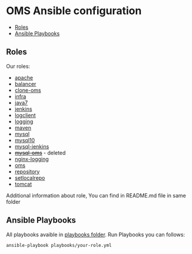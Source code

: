 # OMS Ansible configuration

- [Roles](#roles)
- [Ansible Playbooks](#ansible-playbooks)

## Roles

Our roles:

- [apache](roles/apache/README.md)
- [balancer](roles/balancer/README.md)
- [clone-oms](roles/clone-oms/README.md)
- [infra](roles/infra/README.md)
- [java7](roles/java7/README.md)
- [jenkins](roles/jenkins/README.md)
- [logclient](roles/logclient/README.md)
- [logging](roles/logging/README.md)
- [maven](roles/maven/README.md)
- [mysql](roles/mysql/README.md)
- [mysql10](roles/mysql10/README.md)
- [mysql-jenkins](roles/mysql-jenkins/README.md)
- ~~[mysql-oms](roles/mysql-oms/README.md)~~ - deleted
- [nginx-logging](roles/nginx-logging/README.md)
- [oms](roles/oms/README.md)
- [repository](roles/repository/README.md)
- [setlocalrepo](roles/setlocalrepo/README.md)
- [tomcat](roles/tomcat/README.md)


Additional information about role, You can find in README.md file in same folder

## Ansible Playbooks

All playbooks avaible in [playbooks folder](playbooks). Run Playbooks you can follows:

```
ansible-playbook playbooks/your-role.yml
```

